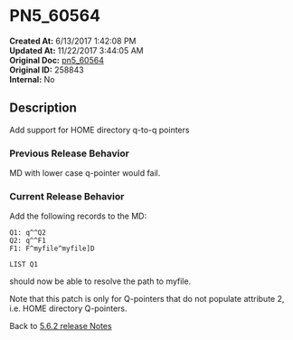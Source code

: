 # PN5_60564

**Created At:** 6/13/2017 1:42:08 PM  
**Updated At:** 11/22/2017 3:44:05 AM  
**Original Doc:** [pn5_60564](https://docs.jbase.com/36526-5-6-2-release-notes/pn5_60564)  
**Original ID:** 258843  
**Internal:** No  

## Description

Add support for HOME directory q-to-q pointers

### Previous Release Behavior

MD with lower case q-pointer would fail.

### Current Release Behavior

Add the following records to the MD:

```
Q1: q^^Q2
Q2: q^^F1
F1: F^myfile^myfile]D
```

```
LIST Q1
```

should now be able to resolve the path to myfile.

Note that this patch is only for Q-pointers that do not populate attribute 2, i.e. HOME directory Q-pointers.

Back to [5.6.2 release Notes](./../README.md)
